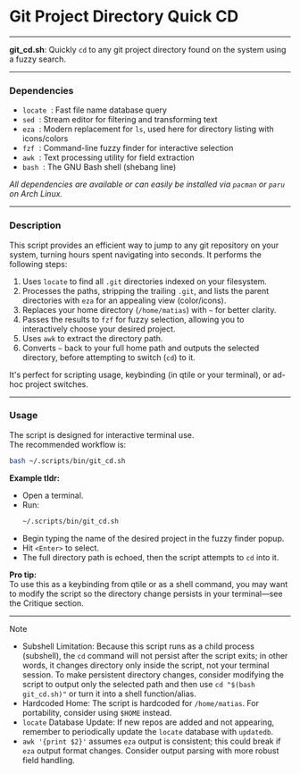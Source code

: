 # Git Project Directory Quick CD

---

**git_cd.sh**: Quickly `cd` to any git project directory found on the system using a fuzzy search.

---

### Dependencies

- `locate` &nbsp;: Fast file name database query
- `sed` &nbsp;: Stream editor for filtering and transforming text
- `eza` &nbsp;: Modern replacement for `ls`, used here for directory listing with icons/colors
- `fzf` &nbsp;: Command-line fuzzy finder for interactive selection
- `awk` &nbsp;: Text processing utility for field extraction
- `bash` &nbsp;: The GNU Bash shell (shebang line)
  
*All dependencies are available or can easily be installed via `pacman` or `paru` on Arch Linux.*

---

### Description

This script provides an efficient way to jump to any git repository on your system, turning hours spent navigating into seconds. It performs the following steps:

1. Uses `locate` to find all `.git` directories indexed on your filesystem.
2. Processes the paths, stripping the trailing `.git`, and lists the parent directories with `eza` for an appealing view (color/icons).
3. Replaces your home directory (`/home/matias`) with `~` for better clarity.
4. Passes the results to `fzf` for fuzzy selection, allowing you to interactively choose your desired project.
5. Uses `awk` to extract the directory path.
6. Converts `~` back to your full home path and outputs the selected directory, before attempting to switch (`cd`) to it.

It's perfect for scripting usage, keybinding (in qtile or your terminal), or ad-hoc project switches.

---

### Usage

The script is designed for interactive terminal use.  
The recommended workflow is:

```sh
bash ~/.scripts/bin/git_cd.sh
```

**Example tldr:**

- Open a terminal.
- Run:
  ```sh
  ~/.scripts/bin/git_cd.sh
  ```
- Begin typing the name of the desired project in the fuzzy finder popup.
- Hit `<Enter>` to select.
- The full directory path is echoed, then the script attempts to `cd` into it.

**Pro tip:**  
To use this as a keybinding from qtile or as a shell command, you may want to modify the script so the directory change persists in your terminal—see the Critique section.

---

> [!NOTE]
> - Subshell Limitation: Because this script runs as a child process (subshell), the `cd` command will not persist after the script exits; in other words, it changes directory only inside the script, not your terminal session. To make persistent directory changes, consider modifying the script to output only the selected path and then use `cd "$(bash git_cd.sh)"` or turn it into a shell function/alias.
> - Hardcoded Home: The script is hardcoded for `/home/matias`. For portability, consider using `$HOME` instead.
> - `locate` Database Update: If new repos are added and not appearing, remember to periodically update the `locate` database with `updatedb`.
> - `awk '{print $2}'` assumes `eza` output is consistent; this could break if `eza` output format changes. Consider output parsing with more robust field handling.